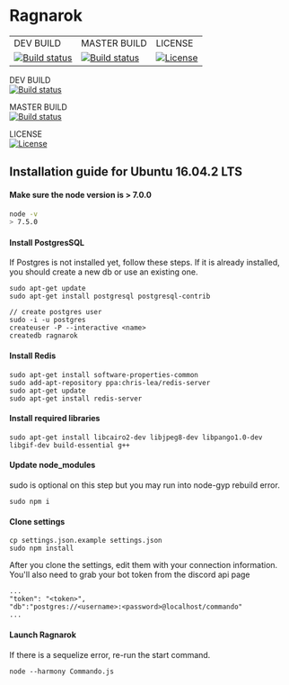 
# Ragnarok

<div>
	<table>
		<tr>
			<td>DEV BUILD</td>
			<td>MASTER BUILD</td>
			<td>LICENSE</td>
		</tr>
		<tr>
			<td>		<a href="https://github.com/Odinthewanderer/Ragnarok"><img src="https://travis-ci.org/Odinthewanderer/Ragnarok.svg?branch=dev" alt="Build status" /></a></td>
			<td>		<a href="https://github.com/Odinthewanderer/Ragnarok"><img src="https://travis-ci.org/Odinthewanderer/Ragnarok.svg?branch=master" alt="Build status" /></a></td>
			<td>		<a href="https://github.com/Odinthewanderer/Ragnarok/blob/master/LICENSE.md"><img src="https://img.shields.io/badge/license-MIT-blue.svg" alt="License" /></a></td>
		</tr>
	</table>
</div>

<div>
	<p>
		DEV BUILD
		<br/>
		<a href="https://github.com/Odinthewanderer/Ragnarok"><img src="https://travis-ci.org/Odinthewanderer/Ragnarok.svg?branch=dev" alt="Build status" /></a>
	</p>
	<p>
		MASTER BUILD
		<br/>
		<a href="https://github.com/Odinthewanderer/Ragnarok"><img src="https://travis-ci.org/Odinthewanderer/Ragnarok.svg?branch=master" alt="Build status" /></a>
	</p>
	<p>
		LICENSE
		<br/>
		<a href="https://github.com/Odinthewanderer/Ragnarok/blob/master/LICENSE.md"><img src="https://img.shields.io/badge/license-MIT-blue.svg" alt="License" /></a>
	</p>
</div>


## Installation guide for Ubuntu 16.04.2 LTS

#### Make sure the node version is > 7.0.0

```bash
node -v
> 7.5.0
```

#### Install PostgresSQL
If Postgres is not installed yet, follow these steps. If it is already installed, you should create a new db or use an existing one.

```
sudo apt-get update
sudo apt-get install postgresql postgresql-contrib

// create postgres user
sudo -i -u postgres
createuser -P --interactive <name>
createdb ragnarok
```

#### Install Redis
```
sudo apt-get install software-properties-common
sudo add-apt-repository ppa:chris-lea/redis-server
sudo apt-get update
sudo apt-get install redis-server
```

#### Install required libraries
```
sudo apt-get install libcairo2-dev libjpeg8-dev libpango1.0-dev libgif-dev build-essential g++
```

#### Update node_modules
sudo is optional on this step but you may run into node-gyp rebuild error.
```
sudo npm i
```


#### Clone settings
```
cp settings.json.example settings.json
sudo npm install
```

After you clone the settings, edit them with your connection information. You'll also need to grab your bot token from the discord api page

```
...
"token": "<token>",
"db":"postgres://<username>:<password>@localhost/commando"
...
```


#### Launch Ragnarok
If there is a sequelize error, re-run the start command.
```
node --harmony Commando.js
```
